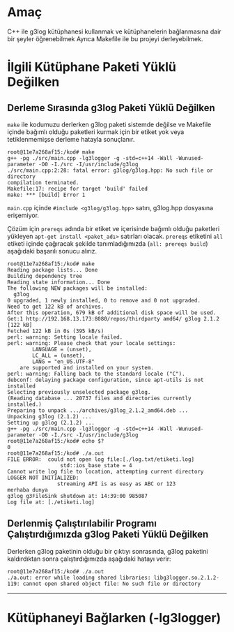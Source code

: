 # Amaç
C++ ile g3log kütüphanesi kullanmak ve kütüphanelerin bağlanmasına dair bir şeyler öğrenebilmek
Ayrıca Makefile ile bu projeyi derleyebilmek.

# İlgili Kütüphane Paketi Yüklü Değilken

## Derleme Sırasında g3log Paketi Yüklü Değilken
`make` ile kodumuzu derlerken g3log paketi sistemde değilse ve Makefile içinde bağımlı olduğu paketleri kurmak için bir etiket yok veya tetiklenmemişse derleme hatayla sonuçlanır.
```
root@11e7a268af15:/kod# make
g++ -pg ./src/main.cpp -lg3logger -g -std=c++14 -Wall -Wunused-parameter -O0 -I./src -I/usr/include/g3log
./src/main.cpp:2:28: fatal error: g3log/g3log.hpp: No such file or directory
compilation terminated.
Makefile:17: recipe for target 'build' failed
make: *** [build] Error 1
```
`main.cpp` içinde `#include <g3log/g3log.hpp>` satırı, g3log.hpp dosyasına erişemiyor.

Çözüm için `prereqs` adında bir etiket ve içerisinde bağımlı olduğu paketleri yükleyen `apt-get install <paket_adı>` satırları olacak.
`prereqs` etiketini `all` etiketi içinde çağıracak şekilde tanımladığımızda (`all: prereqs build`) aşağıdaki başarılı sonucu alırız.

```
root@11e7a268af15:/kod# make
Reading package lists... Done
Building dependency tree       
Reading state information... Done
The following NEW packages will be installed:
  g3log
0 upgraded, 1 newly installed, 0 to remove and 0 not upgraded.
Need to get 122 kB of archives.
After this operation, 679 kB of additional disk space will be used.
Get:1 http://192.168.13.173:8080/repos/thirdparty amd64/ g3log 2.1.2 [122 kB]
Fetched 122 kB in 0s (395 kB/s)
perl: warning: Setting locale failed.
perl: warning: Please check that your locale settings:
        LANGUAGE = (unset),
        LC_ALL = (unset),
        LANG = "en_US.UTF-8"
    are supported and installed on your system.
perl: warning: Falling back to the standard locale ("C").
debconf: delaying package configuration, since apt-utils is not installed
Selecting previously unselected package g3log.
(Reading database ... 20737 files and directories currently installed.)
Preparing to unpack .../archives/g3log_2.1.2_amd64.deb ...
Unpacking g3log (2.1.2) ...
Setting up g3log (2.1.2) ...
g++ -pg ./src/main.cpp -lg3logger -g -std=c++14 -Wall -Wunused-parameter -O0 -I./src -I/usr/include/g3log
root@11e7a268af15:/kod# echo $?
0
root@11e7a268af15:/kod# ./a.out 
FILE ERROR:  could not open log file:[./log.txt/etiketi.log]
                 std::ios_base state = 4
Cannot write log file to location, attempting current directory
LOGGER NOT INITIALIZED:
                streaming API is as easy as ABC or 123
merhaba dunya
g3log g3FileSink shutdown at: 14:39:00 985087
Log file at: [./etiketi.log]
```

## Derlenmiş Çalıştırılabilir Programı Çalıştırdığımızda g3log Paketi Yüklü Değilken
Derlerken g3log paketinin olduğu bir çıktıyı sonrasında, g3log paketini kaldırdıktan sonra çalıştırdığımızda aşağıdaki hatayı verir:

```
root@11e7a268af15:/kod# ./a.out 
./a.out: error while loading shared libraries: libg3logger.so.2.1.2-119: cannot open shared object file: No such file or directory
```

---

# Kütüphaneyi Bağlarken (-lg3logger)
